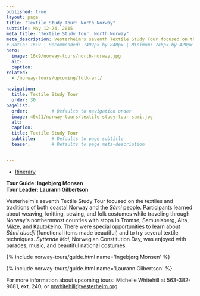 ```yaml
---
published: true
layout: page
title: "Textile Study Tour: North Norway"
subtitle: May 12-24, 2015 
meta_title: "Textile Study Tour: North Norway"
meta_description: Vesterheim's seventh Textile Study Tour focused on the textiles and traditions of both coastal Norway and the _Sámi_ people. 
# Ratio: 16:9 | Recommended: 1492px by 840px | Minimum: 746px by 420px
hero:
  image: 16x9/norway-tours/north-norway.jpg
  alt: 
  caption:
related:
  - /norway-tours/upcoming/folk-art/

navigation:
  title: Textile Study Tour
  order: 30  
pagelist:
  order:         # Defaults to navigation order
  image: 46x21/norway-tours/textile-study-tour-sami.jpg
  alt: 
  caption:   
  title: Textile Study Tour
  subtitle:      # Defaults to page subtitle
  teaser:        # Defaults to page meta-description


---
```

- [Itinerary](/norway-tours/recent/textile/itinerary/)

**Tour Guide: Ingebjørg Monsen** <br />
**Tour Leader: Laurann Gilbertson**

Vesterheim's seventh Textile Study Tour focused on the textiles and traditions of both coastal Norway and the _Sámi_ people. Participants learned about weaving, knitting, sewing, and folk costumes while traveling through Norway's northernmost counties with stops in Tromsø, Samuelsberg, Alta, Máze, and Kautokeino. There were special opportunities to learn about _Sámi_ _duodji_ (functional items made beautiful) and to try several textile techniques. _Syttende Mai_, Norwegian Constitution Day, was enjoyed with parades, music, and beautiful national costumes.


{% include norway-tours/guide.html name='Ingebjørg Monsen' %}

{% include norway-tours/guide.html name='Laurann Gilbertson' %}

For more information about upcoming tours: Michelle Whitehill at 563-382-9681, ext. 240, or [mwhitehill@vesterheim.org](mailto:mwhitehill@vesterheim.org).
